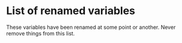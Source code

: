 # List of renamed variables

These variables have been renamed at some point or another.
Never remove things from this list.

